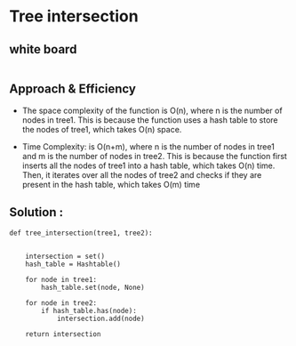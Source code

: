 <!-- Description of the challenge -->
# Tree intersection  

## white board 
![]()
## Approach & Efficiency

- The space complexity of the function is O(n), where n is the number of nodes in tree1. This is because the function uses a hash table to store the nodes of tree1, which takes O(n) space.

- Time Complexity:  is O(n+m), where n is the number of nodes in tree1 and m is the number of nodes in tree2. This is because the function first inserts all the nodes of tree1 into a hash table, which takes O(n) time. Then, it iterates over all the nodes of tree2 and checks if they are present in the hash table, which takes O(m) time

## Solution : 
```
def tree_intersection(tree1, tree2):
   

    intersection = set()
    hash_table = Hashtable()

    for node in tree1:
        hash_table.set(node, None)

    for node in tree2:
        if hash_table.has(node):
            intersection.add(node)

    return intersection
```
